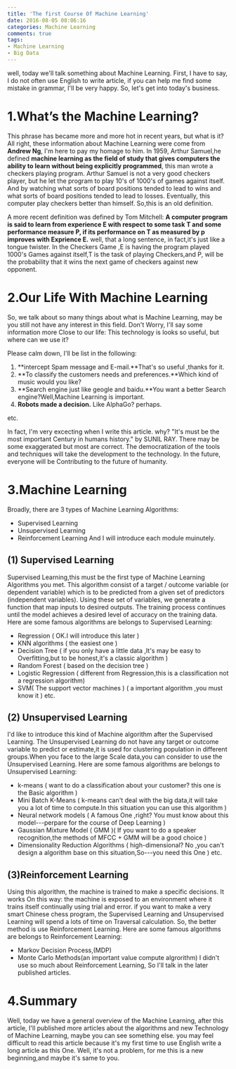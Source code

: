 ```yaml
---
title: 'The first Course Of Machine Learning'
date: 2016-08-05 08:06:16
categories: Machine Learning
comments: true
tags:
- Machine Learning
- Big Data
---
```

well, today we'll talk something about Machine Learning.
First, I have to say, I do not often use English to write article, if you can help me find some mistake in grammar, I'll be very happy.
So, let's get into today's business.
# 1.What’s the Machine Learning?
This phrase has became more and more hot in recent years, but what is it?
All right, these information about Machine Learning were come from **Andrew Ng**, I'm here to pay my homage to him.
In 1959, Arthur Samuel,he defined **machine learning as the field of study that gives computers the ability to learn without being explicitly programmed**, this man wrote a checkers playing program.
Arthur Samuel is not a very good checkers player, but he let the program to play 10's of 1000's of games against itself. And by watching what sorts of board positions tended to lead to wins and what sorts of board positions tended to lead to losses.
Eventually, this computer play checkers better than himself.
So,this is an old definition.

A more recent definition was defined by Tom Mitchell:
**A computer program is said to learn from experience E with respect to some task T and some performance measure P, if its performance on T as measured by p improves with Exprience E.**
well, that a long sentence, in fact,it's just like a tongue twister.
In the Checkers Game ,E is having the program played 1000's Games against itself,T is the task of playing Checkers,and P, will be the probability that it wins the next game of checkers against new opponent.

# 2.Our Life With Machine Learning
So, we talk about so many things about what is Machine Learning, may be you still not have any interest in this field.
Don't Worry, I'll say some information more Close  to our life:
This technology is looks so useful, but where can we use it?

Please calm down, I'll be list in the following:
1. **intercept Spam message and E-mail.**That's so useful ,thanks for it.
2. **To classify the customers needs and preferences.**Which kind of music would you like?
3. **Search engine just like geogle and baidu.**You want a better Search engine?Well,Machine Learning is important.
4. **Robots made a decision.** Like AlphaGo? perhaps.

etc.

In fact, I'm very excecting when I write this article. why?
"It's must be the most important Century in humans history."  by SUNIL RAY.
There may be some exaggerated but most are correct.
The democratization of the tools and techniques will take the development to the technology.
In the future, everyone will be Contributing to the future of humanity.

# 3.Machine Learning
Broadly, there are 3 types of Machine Learning Algorithms:
- Supervised Learning
- Unsupervised Learning
- Reinforcement Learning
And I will introduce each module muinutely.

## (1) Supervised Learning
Supervised Learning,this must be the first type of Machine Learning Algorithms you met.
This algorithm consist of a target / outcome variable (or dependent variable) which is to be predicted from a given set of predictors (independent variables).
Using these set of variables, we generate a function that map inputs to desired outputs. The training process continues until the model achieves a desired level of accuracy on the training data.
Here are some famous algorithms are belongs to Supervised Learning:
- Regression ( OK.I will introduce this later )
- KNN algorithms ( the easiest one )
- Decision Tree ( if you only have a little data ,It's may be easy to Overfitting,but to be honest,it's a classic algorithm )
- Random Forest ( based on the decision tree )
- Logistic Regression ( different from Regression,this  is a classification not a regression algorithm)
- SVM( The support vector machines ) ( a important algorithm ,you must know it )
etc.
## (2) Unsupervised Learning
I'd like to introduce this kind of Machine algorithm after the Supervised Learning.
The Unsupervised Learning do not have any target or outcome variable to predict or estimate,it is used for clustering population in different groups.When you face to the large Scale data,you can consider to use the Unsupervised Learning.
Here are some famous algorithms are belongs to Unsupervised Learning:
- k-means ( want to do a classification about your customer? this one is the Basic algorithm )
- Mini Batch K-Means ( k-means can't deal with the big data,it will take you a lot of time to compute.In this situation you can use this algorithm )
- Neural network models ( A famous One ,right? You must know about this model---perpare for the course of Deep Learning )
- Gaussian Mixture Model ( GMM )( If you want to do a speaker recognition,the methods of MFCC + GMM  will be a good choice )
- Dimensionality Reduction Algorithms ( high-dimensional? No ,you can't design a algorithm base on this situation,So---you need this One )
etc.

## (3)Reinforcement Learning
Using this algorithm, the machine is trained to make a specific decisions. It works On this way: the machine is exposed to an environment where it trains itself continually using trial and error.
if you want to make a very smart Chinese chess program, the Supervised Learning and Unsupervised Learning will spend a lots of time on Traversal calculation. So, the better method is use Reinforcement Learning.
Here are some famous algorithms are belongs to Reinforcement Learning:
- Markov Decision Process,(MDP)
- Monte Carlo Methods(an important value compute algrorithm)
I didn't use so much about Reinforcement Learning, So I'll talk in the later published articles.
# 4.Summary
Well, today we have a general overview of the Machine Learning, after this article, I'll published more articles about the algorithms and new Technology of Machine Learning, maybe you can see something else. you may feel difficult to read this article because it's my first time to use English write a long article as this One.
Well, it's not a problem, for me this is a new beginning,and maybe it's same to you.